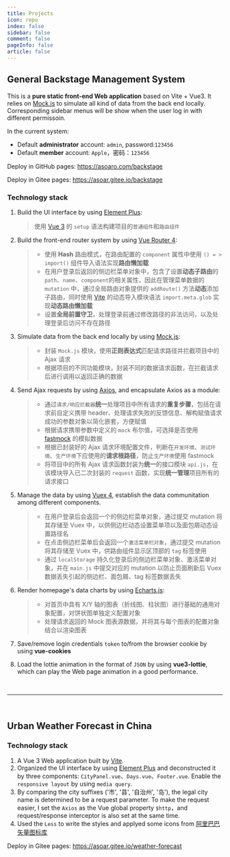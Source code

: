```yaml
---
title: Projects
icon: repo
index: false
sidebar: false
comment: false
pageInfo: false
article: false
---
```


## General Backstage Management System

<SiteInfo 
name="General Backstage Management System" 
url="https://asoar.gitee.io/backstage" 
desc="A pure static front-end Web application based on Vite + Vue3" 
preview="/projects/backstage/homePage.webp" 
logo="/logo.svg" 
repo="https://github.com/asoaro/backstage" />

<!-- 图片路径基于public/下 -->
<Swiper :imgUrl="['projects/backstage/loginPage.webp','projects/backstage/homePage.webp','projects/backstage/userPage.webp']" />

<script setup lang="ts">
import Swiper from "@Swiper";
</script>

This is a **pure static front-end Web application** based on Vite + Vue3. It relies on [Mock.js](http://mockjs.com/) to simulate all kind of data from the back end locally. Corresponding sidebar menus will be show when the user log in with different permissoin.

In the current system:

- Default **administrator** account: `admin`, password:`123456`
- Default **member** account: `Apple`，密码：`123456`

Deploy in GitHub pages: https://asoaro.com/backstage

Deploy in Gitee pages: https://asoar.gitee.io/backstage

### Technology stack

1. Build the UI interface by using [Element Plus](https://element-plus.gitee.io/zh-CN/):

   > 使用 [Vue 3](https://www.javascriptc.com/vue3js/) 的 `setup` 语法构建项目的`普通组件`和`路由组件`

2. Build the front-end router system by using [Vue Router 4](https://router.vuejs.org/zh/):

   > - 使用 **Hash** 路由模式，在路由配置的 `component` 属性中使用 `() = > import()` 组件导入语法实现**路由懒加载**
   > - 在用户登录后返回的侧边栏菜单对象中，包含了设置**动态子路由**的 `path`、`name`、`component`的相关属性，因此在管理菜单数据的 `mutation` 中，通过全局路由对象提供的 `addRoute()` 方法**动态**添加子路由，同时使用 [Vite](https://vitejs.cn/) 的动态导入模块语法 `import.meta.glob` 实现**动态路由懒加载**
   > - 设置**全局前置守卫**，处理登录前通过修改路径的非法访问，以及处理登录后访问不存在路径

3. Simulate data from the back end locally by using [Mock.js](http://mockjs.com/):

   > - 封装 `Mock.js` 模块，使用**正则表达式**匹配请求路径并拦截项目中的 Ajax 请求
   > - 根据项目的不同功能模块，封装不同的数据请求函数，在拦截请求后进行调用以返回正确的数据

4. Send Ajax requests by using [Axios](http://axios-js.com/), and encapsulate Axios as a module:

   > - 通过`请求/响应拦截器`**统一**处理项目中所有请求的**重复步骤**，包括在请求前自定义携带 header、处理请求失败的反馈信息、解构赋值请求成功的参数对象以简化嵌套，方便赋值
   > - 根据请求携带参数中定义的 `mock` 布尔值，可选择是否使用 [fastmock](https://www.fastmock.site/) 的模拟数据
   > - 根据已封装好的 Ajax 请求环境配置文件，判断在`开发环境`、`测试环境`、`生产环境`下应使用的**请求根路径**，防止`生产环境`使用 fastmock
   > - 将项目中的所有 Ajax 请求函数封装为**统一**的接口模块 `api.js`，在该模块导入已二次封装的 `request` 函数，实现**统一管理**项目所有的请求接口

5. Manage the data by using [Vuex 4](https://vuex.vuejs.org/zh/), establish the data communitation among different components.

   > - 在用户登录后会返回一个的侧边栏菜单对象，通过提交 mutation 将其存储至 Vuex 中，以供侧边栏动态设置菜单项以及面包屑动态设置路径名
   > - 在点击侧边栏菜单后会返回一个`激活菜单栏对象`，通过提交 mutation 将其存储至 Vuex 中，供路由组件显示区顶部的 `tag` 标签使用
   > - 通过 `localStorage` 持久化登录后的侧边栏菜单对象、激活菜单对象，并在 `main.js` 中提交对应的 mutation 以防止页面刷新后 Vuex 数据丢失引起的侧边栏、面包屑、tag 标签数据丢失

6. Render homepage's data charts by using [Echarts.js](https://echarts.apache.org/zh/index.html):

   > - 对首页中具有 X/Y 轴的图表（折线图、柱状图）进行基础的通用对象配置，对饼状图单独定义配置对象
   > - 处理请求返回的 Mock 图表源数据，并将其与每个图表的配置对象结合以渲染图表

7. Save/remove login credentials `token` to/from the browser cookie by using **vue-cookies**

8. Load the lottie animation in the format of `JSON` by using **vue3-lottie**, which can play the Web page animation in a good performance.

&nbsp;

---

&nbsp;

## Urban Weather Forecast in China

<SiteInfo 
name="Urban Weather Forecast in China" 
url="https://asoar.gitee.io/weather-forecast" 
desc="Provides a one-week weather forecasts for cities in China" 
preview="/projects/weather/weather.webp" 
logo="/logo.svg" 
repo="https://github.com/asoaro/Weather-Forecast" />

### Technology stack

1. A Vue 3 Web application built by [Vite](https://cn.vitejs.dev/).
2. Organized the UI interface by using [Element Plus](https://element-plus.gitee.io/zh-CN/) and deconstructed it by three components: `CityPanel.vue`、`Days.vue`、`Footer.vue`. Enable the `responsive layout` by using `media query`.
3. By comparing the city suffixes ('市', '县', '自治州', '岛'), the legal city name is determined to be a request parameter. To make the request easier, I set the `Axios` as the Vue global property `$http`，and request/response interceptor is also set at the same time.
4. Used the `Less` to write the styles and applyed some icons from [阿里巴巴矢量图标库](https://www.iconfont.cn/)

Deploy in Gitee pages: https://asoar.gitee.io/weather-forecast
